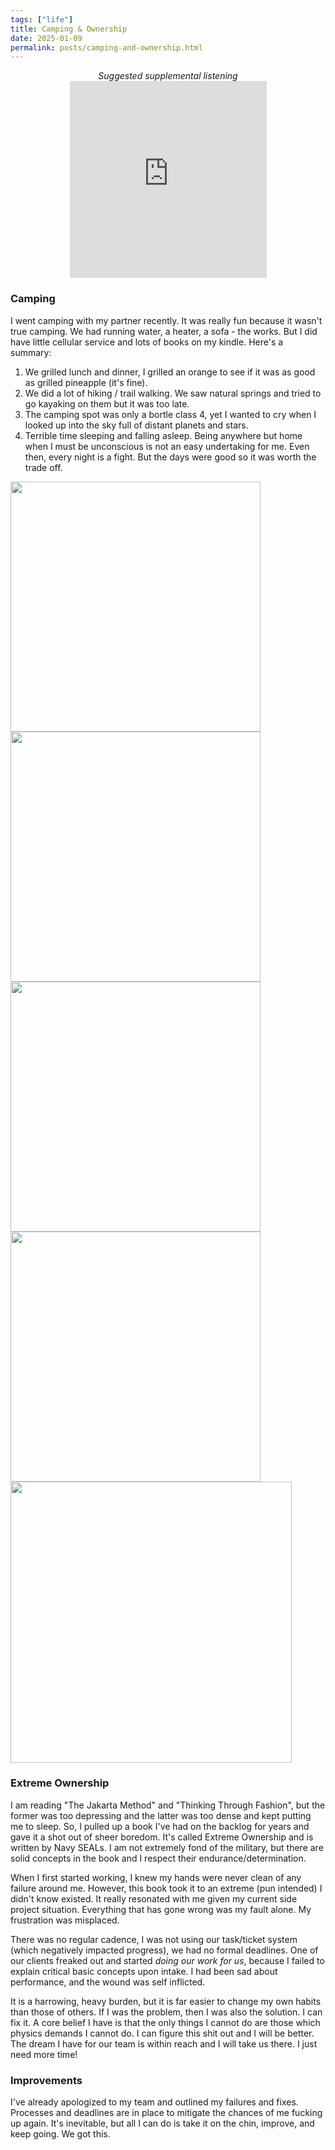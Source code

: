```yaml
---
tags: ["life"] 
title: Camping & Ownership 
date: 2025-01-09
permalink: posts/camping-and-ownership.html
---
```

<center><em>Suggested supplemental listening</em></center>
<center><iframe width="315" height="315" src="https://www.youtube.com/embed/6-OjwC1pTPE" title="YouTube video player" frameborder="0" allow="accelerometer; autoplay; clipboard-write; encrypted-media; gyroscope; picture-in-picture; web-share" referrerpolicy="strict-origin-when-cross-origin" allowfullscreen></iframe></center>

### Camping
I went camping with my partner recently. It was really fun because it wasn't true camping. We had running water, a heater, a sofa - the works. But I did have little cellular service and lots of books on my kindle. Here's a summary:

1. We grilled lunch and dinner, I grilled an orange to see if it was as good as grilled pineapple (it's fine).
2. We did a lot of hiking / trail walking. We saw natural springs and tried to go kayaking on them but it was too late.
3. The camping spot was only a bortle class 4, yet I wanted to cry when I looked up into the sky full of distant planets and stars.
4. Terrible time sleeping and falling asleep. Being anywhere but home when I must be unconscious is not an easy undertaking for me. Even then, every night is a fight. But the days were good so it was worth the trade off. 

<img height=400px src="/assets/grilled-oranges.jpeg">
<img height=400px src="/assets/a-flower.jpeg">
<img height=400px src="/assets/springs.jpeg">
<img height=400px src="/assets/mushroom-log.jpeg">
<img height=450px src="/assets/camp-sky.jpeg">

### Extreme Ownership
I am reading "The Jakarta Method" and "Thinking Through Fashion", but the former was too depressing and the latter was too dense and kept putting me to sleep. So, I pulled up a book I've had on the backlog for years and gave it a shot out of sheer boredom. It's called Extreme Ownership and is written by Navy SEALs. I am not extremely fond of the military, but there are solid concepts in the book and I respect their endurance/determination.

When I first started working, I knew my hands were never clean of any failure around me. However, this book took it to an extreme (pun intended) I didn't know existed. It really resonated with me given my current side project situation. Everything that has gone wrong was my fault alone. My frustration was misplaced. 

There was no regular cadence, I was not using our task/ticket system (which negatively impacted progress), we had no formal deadlines. One of our clients freaked out and started *doing our work for us*, because I failed to explain critical basic concepts upon intake. I had been sad about performance, and the wound was self inflicted. 

It is a harrowing, heavy burden, but it is far easier to change my own habits than those of others. If I was the problem, then I was also the solution. I can fix it. A core belief I have is that the only things I cannot do are those which physics demands I cannot do. I can figure this shit out and I will be better. The dream I have for our team is within reach and I will take us there. I just need more time! 

### Improvements
I've already apologized to my team and outlined my failures and fixes. Processes and deadlines are in place to mitigate the chances of me fucking up again. It's inevitable, but all I can do is take it on the chin, improve, and keep going. We got this. 
